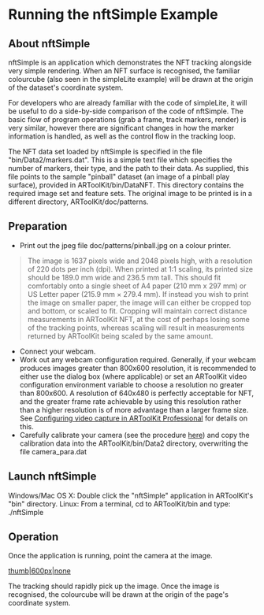 # Running the nftSimple Example

## About nftSimple

nftSimple is an application which demonstrates the NFT tracking alongside very simple rendering. When an NFT surface is recognised, the familiar colourcube (also seen in the simpleLite example) will be drawn at the origin of the dataset's coordinate system.

For developers who are already familiar with the code of simpleLite, it will be useful to do a side-by-side comparison of the code of nftSimple. The basic flow of program operations (grab a frame, track markers, render) is very similar, however there are significant changes in how the marker information is handled, as well as the control flow in the tracking loop.

The NFT data set loaded by nftSimple is specified in the file "bin/Data2/markers.dat". This is a simple text file which specifies the number of markers, their type, and the path to their data. As supplied, this file points to the sample "pinball" dataset (an image of a pinball play surface), provided in ARToolKit/bin/DataNFT. This directory contains the required image set and feature sets. The original image to be printed is in a different directory, ARToolKit/doc/patterns.

## Preparation

-   Print out the jpeg file doc/patterns/pinball.jpg on a colour printer.

> The image is 1637 pixels wide and 2048 pixels high, with a resolution of 220 dots per inch (dpi). When printed at 1:1 scaling, its printed size should be 189.0 mm wide and 236.5 mm tall. This should fit comfortably onto a single sheet of A4 paper (210 mm x 297 mm) or US Letter paper (215.9 mm × 279.4 mm).
> If instead you wish to print the image on smaller paper, the image will can either be cropped top and bottom, or scaled to fit. Cropping will maintain correct distance measurements in ARToolKit NFT, at the cost of perhaps losing some of the tracking points, whereas scaling will result in measurements returned by ARToolKit being scaled by the same amount.

-   Connect your webcam.
-   Work out any webcam configuration required. Generally, if your webcam produces images greater than 800x600 resolution, it is recommended to either use the dialog box (where applicable) or set an ARToolKit video configuration environment variable to choose a resolution no greater than 800x600. A resolution of 640x480 is perfectly acceptable for NFT, and the greater frame rate achievable by using this resolution rather than a higher resolution is of more advantage than a larger frame size. See [Configuring video capture in ARToolKit Professional](/Configuring_video_capture_in_ARToolKit_Professional "wikilink") for details on this.
-   Carefully calibrate your camera (see the procedure [here](/Calibrating_your_camera "wikilink")) and copy the calibration data into the ARToolKit/bin/Data2 directory, overwriting the file camera_para.dat

## Launch nftSimple

Windows/Mac OS X: Double click the "nftSimple" application in ARToolKit's "bin" directory. Linux: From a terminal, cd to ARToolKit/bin and type: ./nftSimple

## Operation

Once the application is running, point the camera at the image.

[thumb|600px|none](/File:NFT_example_KPM_holding_webcam.jpg "wikilink")

The tracking should rapidly pick up the image. Once the image is recognised, the colourcube will be drawn at the origin of the page's coordinate system.
